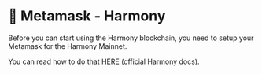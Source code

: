 # 🔗 Metamask - Harmony

Before you can start using the Harmony blockchain, you need to setup your Metamask for the Harmony Mainnet.

You can read how to do that [HERE](https://docs.harmony.one/home/network/wallets/browser-extensions-wallets/metamask-wallet) \(official Harmony docs\).

